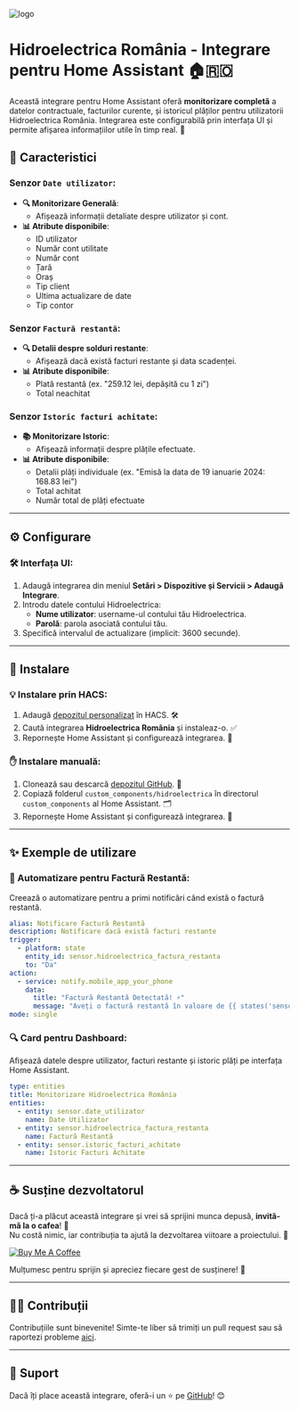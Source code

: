 ![logo](https://github.com/user-attachments/assets/fef5f68d-5137-4fab-90c5-da8dc28abbae)

# Hidroelectrica România - Integrare pentru Home Assistant 🏠🇷🇴

Această integrare pentru Home Assistant oferă **monitorizare completă** a datelor contractuale, facturilor curente, și istoricul plăților pentru utilizatorii Hidroelectrica România. Integrarea este configurabilă prin interfața UI și permite afișarea informațiilor utile în timp real. 🚀

## 🌟 Caracteristici

### Senzor `Date utilizator`:
  - **🔍 Monitorizare Generală**:
      - Afișează informații detaliate despre utilizator și cont.
  - **📊 Atribute disponibile**:
      - ID utilizator
      - Număr cont utilitate
      - Număr cont
      - Țară
      - Oraș
      - Tip client
      - Ultima actualizare de date
      - Tip contor

### Senzor `Factură restantă`:
  - **🔍 Detalii despre solduri restante**:
      - Afișează dacă există facturi restante și data scadenței.
  - **📊 Atribute disponibile**:
      - Plată restantă (ex. "259.12 lei, depășită cu 1 zi")
      - Total neachitat

### Senzor `Istoric facturi achitate`:
  - **📚 Monitorizare Istoric**:
      - Afișează informații despre plățile efectuate.
  - **📊 Atribute disponibile**:
      - Detalii plăți individuale (ex. "Emisă la data de 19 ianuarie 2024: 168.83 lei")
      - Total achitat
      - Număr total de plăți efectuate

---

## ⚙️ Configurare

### 🛠️ Interfața UI:
1. Adaugă integrarea din meniul **Setări > Dispozitive și Servicii > Adaugă Integrare**.
2. Introdu datele contului Hidroelectrica:
   - **Nume utilizator**: username-ul contului tău Hidroelectrica.
   - **Parolă**: parola asociată contului tău.
3. Specifică intervalul de actualizare (implicit: 3600 secunde).

---

## 🚀 Instalare

### 💡 Instalare prin HACS:
1. Adaugă [depozitul personalizat](https://github.com/cnecrea/hidroelectrica) în HACS. 🛠️
2. Caută integrarea **Hidroelectrica România** și instaleaz-o. ✅
3. Repornește Home Assistant și configurează integrarea. 🔄

### ✋ Instalare manuală:
1. Clonează sau descarcă [depozitul GitHub](https://github.com/cnecrea/hidroelectrica). 📂
2. Copiază folderul `custom_components/hidroelectrica` în directorul `custom_components` al Home Assistant. 🗂️
3. Repornește Home Assistant și configurează integrarea. 🔧

---

## ✨ Exemple de utilizare

### 🔔 Automatizare pentru Factură Restantă:
Creează o automatizare pentru a primi notificări când există o factură restantă.

```yaml
alias: Notificare Factură Restantă
description: Notificare dacă există facturi restante
trigger:
  - platform: state
    entity_id: sensor.hidroelectrica_factura_restanta
    to: "Da"
action:
  - service: notify.mobile_app_your_phone
    data:
      title: "Factură Restantă Detectată! ⚡"
      message: "Aveți o factură restantă în valoare de {{ states('sensor.factura_restanta') }}."
mode: single
```

### 🔍 Card pentru Dashboard:
Afișează datele despre utilizator, facturi restante și istoric plăți pe interfața Home Assistant.

```yaml
type: entities
title: Monitorizare Hidroelectrica România
entities:
  - entity: sensor.date_utilizator
    name: Date Utilizator
  - entity: sensor.hidroelectrica_factura_restanta
    name: Factură Restantă
  - entity: sensor.istoric_facturi_achitate
    name: Istoric Facturi Achitate
```

---

## ☕ Susține dezvoltatorul

Dacă ți-a plăcut această integrare și vrei să sprijini munca depusă, **invită-mă la o cafea**! 🫶  
Nu costă nimic, iar contribuția ta ajută la dezvoltarea viitoare a proiectului. 🙌  

[![Buy Me A Coffee](https://img.shields.io/badge/Buy%20Me%20A%20Coffee-Susține%20dezvoltatorul-orange?style=for-the-badge&logo=buy-me-a-coffee)](https://buymeacoffee.com/cnecrea)

Mulțumesc pentru sprijin și apreciez fiecare gest de susținere! 🤗

--- 

## 🧑‍💻 Contribuții

Contribuțiile sunt binevenite! Simte-te liber să trimiți un pull request sau să raportezi probleme [aici](https://github.com/cnecrea/hidroelectrica/issues).

---

## 🌟 Suport
Dacă îți place această integrare, oferă-i un ⭐ pe [GitHub](https://github.com/cnecrea/hidroelectrica/)! 😊
